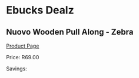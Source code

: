 
# Ebucks Dealz
## Nuovo Wooden Pull Along - Zebra
[Product Page](https://www.ebucks.com/web/shop/productSelected.do?prodId=1233155137&catId=1233327182)

Price: R69.00

Savings: 


	